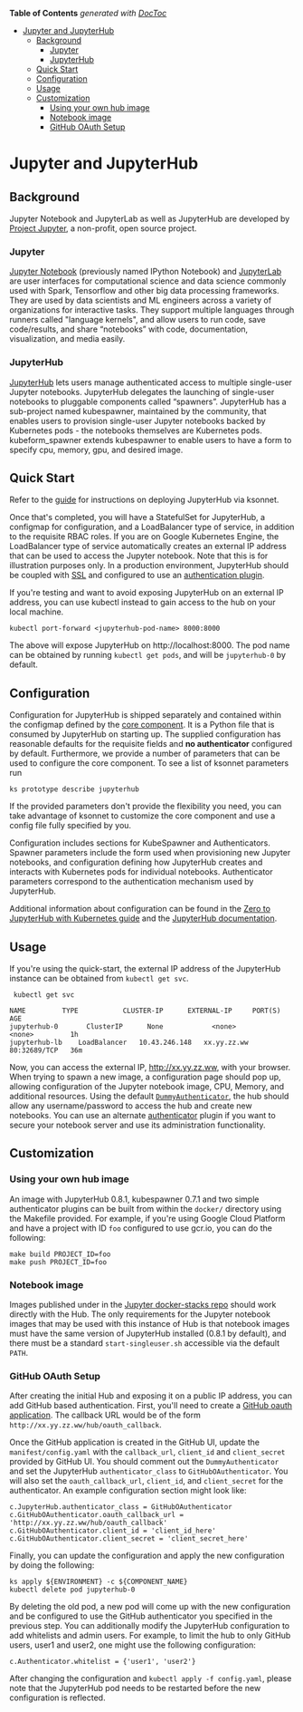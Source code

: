 <!-- START doctoc generated TOC please keep comment here to allow auto update -->
<!-- DON'T EDIT THIS SECTION, INSTEAD RE-RUN doctoc TO UPDATE -->
**Table of Contents**  *generated with [DocToc](https://github.com/thlorenz/doctoc)*

- [Jupyter and JupyterHub](#jupyter-and-jupyterhub)
  - [Background](#background)
    - [Jupyter](#jupyter)
    - [JupyterHub](#jupyterhub)
  - [Quick Start](#quick-start)
  - [Configuration](#configuration)
  - [Usage](#usage)
  - [Customization](#customization)
    - [Using your own hub image](#using-your-own-hub-image)
    - [Notebook image](#notebook-image)
    - [GitHub OAuth Setup](#github-oauth-setup)

<!-- END doctoc generated TOC please keep comment here to allow auto update -->

# Jupyter and JupyterHub

## Background

Jupyter Notebook and JupyterLab as well as JupyterHub are developed by [Project
Jupyter](http://jupyter.org/about), a non-profit, open source project.

### Jupyter

[Jupyter Notebook](https://jupyter-notebook.readthedocs.io/en/stable/)
(previously named IPython Notebook) and [JupyterLab](https://jupyterlab.readthedocs.io/en/latest/) are user
interfaces for computational science and data science commonly used with
Spark, Tensorflow and other big data processing frameworks. They are used
by data scientists and ML engineers across a variety of organizations
for interactive tasks. They support multiple languages through runners called
"language kernels", and allow users to run code, save code/results, and share
“notebooks” with code, documentation, visualization, and media easily.

### JupyterHub

[JupyterHub](https://jupyterhub.readthedocs.io/en/latest/) lets users manage
authenticated access to multiple single-user
Jupyter notebooks. JupyterHub delegates the launching of
single-user notebooks to pluggable components called “spawners”. JupyterHub
has a sub-project named kubespawner, maintained by the
community, that enables users to provision single-user Jupyter notebooks backed by Kubernetes pods - the notebooks themselves are
Kubernetes pods. kubeform_spawner extends kubespawner to enable users to have
a form to specify cpu, memory, gpu, and desired image.

## Quick Start

Refer to the [guide](https://www.kubeflow.org/docs/guides/components/jupyter/) for instructions on deploying JupyterHub via ksonnet.

Once that's completed, you will have a StatefulSet for JupyterHub, a configmap for configuration, and a LoadBalancer type of service, in addition to the requisite RBAC roles.
If you are on Google Kubernetes Engine, the LoadBalancer type of service automatically creates an external IP address that can be
used to access the Jupyter notebook. Note that this is for illustration purposes only. In
a production environment, JupyterHub should be coupled with [SSL](https://jupyterhub.readthedocs.io/en/latest/getting-started/security-basics.html#enabling-ssl-encryption) and configured to use an
[authentication plugin](https://jupyterhub.readthedocs.io/en/latest/reference/authenticators.html).

If you're testing and want to avoid exposing JupyterHub on an external IP address, you can use kubectl instead to gain access to the hub on your local machine.

```commandline
kubectl port-forward <jupyterhub-pod-name> 8000:8000
```

The above will expose JupyterHub on http://localhost:8000. The pod name can be obtained by running `kubectl get pods`, and will be `jupyterhub-0` by default.

## Configuration

Configuration for JupyterHub is shipped separately and contained within the configmap defined by the [core component](https://github.com/kubeflow/kubeflow/tree/master/kubeflow). It is a Python file that is consumed by JupyterHub on starting up. The supplied configuration has reasonable defaults for the requisite fields and **no authenticator** configured by default. Furthermore, we provide a number of parameters that can be used to configure
the core component. To see a list of ksonnet parameters run

```
ks prototype describe jupyterhub
```

If the provided parameters don't provide the flexibility you need, you can take advantage of ksonnet to customize the core component and use a config file fully specified by you.

Configuration includes sections for KubeSpawner and Authenticators. Spawner parameters include the form used when provisioning new
Jupyter notebooks, and configuration defining how JupyterHub creates and interacts with Kubernetes pods for individual notebooks.
Authenticator parameters correspond to the authentication mechanism used by JupyterHub.

Additional information about configuration can be found in the
[Zero to JupyterHub with Kubernetes guide](https://zero-to-jupyterhub.readthedocs.io/en/latest/)
and the [JupyterHub documentation](https://jupyterhub.readthedocs.io/en/latest/).


## Usage

If you're using the quick-start, the external IP address of the JupyterHub
instance can be obtained from `kubectl get svc`.

```commandline
 kubectl get svc

NAME         TYPE           CLUSTER-IP      EXTERNAL-IP     PORT(S)        AGE
jupyterhub-0       ClusterIP      None            <none>          <none>         1h
jupyterhub-lb    LoadBalancer   10.43.246.148   xx.yy.zz.ww   80:32689/TCP   36m
```

Now, you can access the external IP, http://xx.yy.zz.ww, with your browser.
When trying to spawn a new image, a configuration page should pop up, allowing
configuration of the Jupyter notebook image, CPU, Memory, and additional
resources. Using the default [`DummyAuthenticator`](https://github.com/yuvipanda/jupyterhub-dummy-authenticator),
the hub should allow any username/password to access the hub and create new
notebooks. You can use an alternate [authenticator](https://jupyterhub.readthedocs.io/en/latest/reference/authenticators.html) plugin if you want to secure your notebook server and use its administration functionality.

## Customization

### Using your own hub image

An image with JupyterHub 0.8.1, kubespawner 0.7.1 and two simple authenticator plugins can be built from within the `docker/` directory using the Makefile provided. For example, if you're using Google Cloud Platform and have a project with ID `foo` configured to use gcr.io, you can do the following:

```commandline
make build PROJECT_ID=foo
make push PROJECT_ID=foo
```

### Notebook image

Images published under in the [Jupyter docker-stacks repo](https://github.com/jupyter/docker-stacks)
should work directly with the Hub. The only requirements for the Jupyter
notebook images that may be used with this instance of Hub is
that notebook images must have the same version of JupyterHub installed
(0.8.1 by default), and there must be a standard `start-singleuser.sh` accessible
via the default `PATH`.

### GitHub OAuth Setup

After creating the initial Hub and exposing it on a public IP address, you can add GitHub based authentication. First, you'll need to create a [GitHub oauth application](https://github.com/settings/applications/new). The callback URL would be of the form `http://xx.yy.zz.ww/hub/oauth_callback`.

Once the GitHub application is created in the GitHub UI, update the
`manifest/config.yaml` with the `callback_url`, `client_id` and `client_secret`
provided by GitHub UI. You should comment out the `DummyAuthenticator` and
set the JupyterHub `authenticator_class` to `GitHubOAuthenticator`. You will
also set the `oauth_callback_url`, `client_id`, and `client_secret` for the
authenticator. An example configuration section might look like:

```commandline
c.JupyterHub.authenticator_class = GitHubOAuthenticator
c.GitHubOAuthenticator.oauth_callback_url = 'http://xx.yy.zz.ww/hub/oauth_callback'
c.GitHubOAuthenticator.client_id = 'client_id_here'
c.GitHubOAuthenticator.client_secret = 'client_secret_here'
```

Finally, you can update the configuration and apply the new configuration by
doing the following:

```commandline
ks apply ${ENVIRONMENT} -c ${COMPONENT_NAME}
kubectl delete pod jupyterhub-0
```

By deleting the old pod, a new pod will come up with the new configuration
and be configured to use the GitHub authenticator you specified in the
previous step. You can additionally modify the JupyterHub configuration to add
whitelists and admin users. For example, to limit the hub to only GitHub users,
user1 and user2, one might use the following configuration:

```commandline
c.Authenticator.whitelist = {'user1', 'user2'}
```

After changing the configuration and `kubectl apply -f config.yaml`, please
note that the JupyterHub pod needs to be restarted before the new configuration
is reflected.
